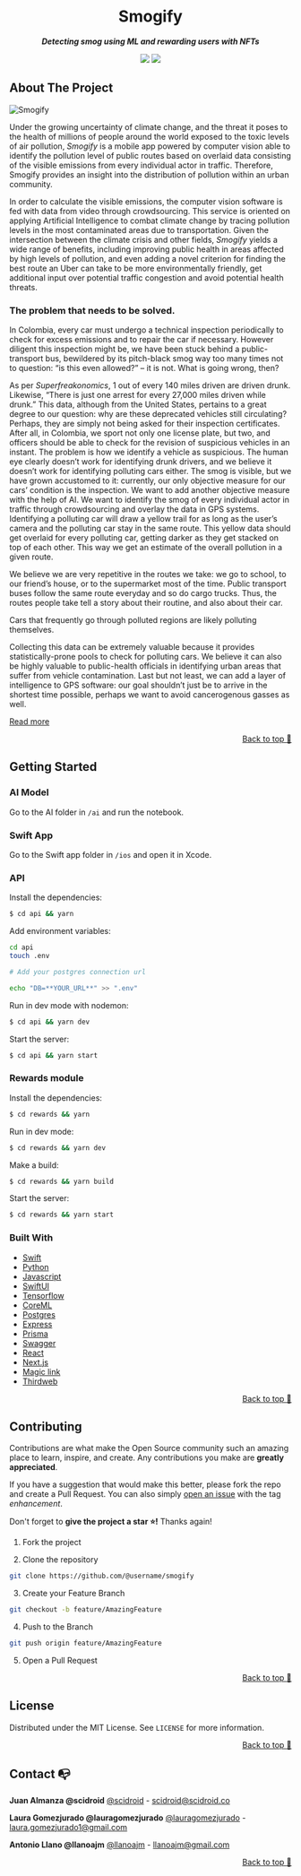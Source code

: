 <div align="center">

# Smogify

**_Detecting smog using ML and rewarding users with NFTs_**

</div>

<div align="center">

![](https://img.shields.io/badge/Contributions-Welcome-brightgreen.svg)
![](https://img.shields.io/badge/Maintained%3F-Yes-brightgreen.svg)

</div>

## About The Project

![Smogify](https://github.com/asofiorg/smogify/raw/main/assets/mockup.png)

Under the growing uncertainty of climate change, and the threat it poses to the health of
millions of people around the world exposed to the toxic levels of air pollution, _Smogify_ is a
mobile app powered by computer vision able to identify the pollution level of public routes
based on overlaid data consisting of the visible emissions from every individual actor in traffic.
Therefore, Smogify provides an insight into the distribution of pollution within an urban
community.

In order to calculate the visible emissions, the computer vision software is fed with data from video through crowdsourcing. This service is oriented on applying Artificial Intelligence to combat climate change by tracing pollution levels in the most contaminated areas due to transportation. Given the intersection between the climate crisis and other fields, _Smogify_ yields a wide range of benefits, including improving public health in areas affected by high levels of pollution, and even adding a novel criterion for finding the best route an Uber can take to be more environmentally friendly, get additional input over potential traffic congestion and avoid potential health threats.

### The problem that needs to be solved.

In Colombia, every car must undergo a technical inspection periodically to check for excess emissions and to repair the car if necessary. However diligent this inspection might be, we have been stuck behind a public-transport bus, bewildered by its pitch-black smog way too many times not to question: “is this even allowed?” – it is not. What is going wrong, then?

As per _Superfreakonomics_, 1 out of every 140 miles driven are driven drunk. Likewise, “There is just one arrest for every 27,000 miles driven while drunk.” This data, although from the United States, pertains to a great degree to our question: why are these deprecated vehicles still circulating? Perhaps, they are simply not being asked for their inspection certificates. After all, in Colombia, we sport not only one license plate, but two, and officers should be able to check for the revision of suspicious vehicles in an instant. The problem is how we identify a vehicle as suspicious. The human eye clearly doesn’t work for identifying drunk drivers, and we believe it doesn’t work for identifying polluting cars either. The smog is visible, but we have grown accustomed to it: currently, our only objective measure for our cars’ condition is the inspection. We want to add another objective measure with the help of AI. We want to identify the smog of every individual actor in traffic through crowdsourcing and overlay the data in GPS systems. Identifying a polluting car will draw a yellow trail for as long as the user’s camera and the polluting car stay in the same route. This yellow data should get overlaid for every polluting car, getting darker as they get stacked on top of each other. This way we get an estimate of the overall pollution in a given route.

We believe we are very repetitive in the routes we take: we go to school, to our friend’s house, or to the supermarket most of the time. Public transport buses follow the same route everyday and so do cargo trucks. Thus, the routes people take tell a story about their routine, and also about their car.

Cars that frequently go through polluted regions are likely polluting themselves.

Collecting this data can be extremely valuable because it provides statistically-prone pools to check for polluting cars. We believe it can also be highly valuable to public-health officials in identifying urban areas that suffer from vehicle contamination. Last but not least, we can add a layer of intelligence to GPS software: our goal shouldn’t just be to arrive in the shortest time possible, perhaps we want to avoid cancerogenous gasses as well.

[Read more](https://github.com/asofiorg/smogify/raw/main/assets/whitepaper.pdf)

<p align="right"><a href="#top">Back to top 🔼</a></p>

## Getting Started

### AI Model

Go to the AI folder in `/ai` and run the notebook.

### Swift App

Go to the Swift app folder in `/ios` and open it in Xcode.

### API

Install the dependencies:

```sh
$ cd api && yarn
```

Add environment variables:

```sh
cd api
touch .env

# Add your postgres connection url

echo "DB=**YOUR_URL**" >> ".env"
```

Run in dev mode with nodemon:

```sh
$ cd api && yarn dev
```

Start the server:

```sh
$ cd api && yarn start
```

### Rewards module

Install the dependencies:

```sh
$ cd rewards && yarn
```

Run in dev mode:

```sh
$ cd rewards && yarn dev
```

Make a build:

```sh
$ cd rewards && yarn build
```

Start the server:

```sh
$ cd rewards && yarn start
```

### Built With

- [Swift](https://swift.org/)
- [Python](https://www.python.org/)
- [Javascript](https://nodejs.org/)
- [SwiftUI](https://developer.apple.com/xcode/swiftui/)
- [Tensorflow](https://www.tensorflow.org/)
- [CoreML](https://developer.apple.com/documentation/coreml)
- [Postgres](https://www.postgresql.org/)
- [Express](https://expressjs.com/)
- [Prisma](https://www.prisma.io/)
- [Swagger](https://swagger.io/)
- [React](https://reactjs.org)
- [Next.js](https://nextjs.org)
- [Magic link](https://magic.link)
- [Thirdweb](https://thirdweb.com)

<p align="right"><a href="#top">Back to top 🔼</a></p>

## Contributing

Contributions are what make the Open Source community such an amazing place to learn, inspire, and create. Any contributions you make are **greatly appreciated**.

If you have a suggestion that would make this better, please fork the repo and create a Pull Request. You can also simply [open an issue](https://github.com/asofiorg/smogify/issues) with the tag _enhancement_.

Don't forget to **give the project a star ⭐!** Thanks again!

1. Fork the project

2. Clone the repository

```bash
git clone https://github.com/@username/smogify
```

3. Create your Feature Branch

```bash
git checkout -b feature/AmazingFeature
```

4. Push to the Branch

```bash
git push origin feature/AmazingFeature
```

5. Open a Pull Request

<p align="right"><a href="#top">Back to top 🔼</a></p>

## License

Distributed under the MIT License. See `LICENSE` for more information.

<p align="right"><a href="#top">Back to top 🔼</a></p>

## Contact 📭

**Juan Almanza @scidroid**
[@scidroid](https://scidroid.co/) - scidroid@scidroid.co

**Laura Gomezjurado @lauragomezjurado**
[@lauragomezjurado](https://github.com/lauragomezjurado) - laura.gomezjurado1@gmail.com

**Antonio Llano @llanoajm**
[@llanoajm](https://github.com/llanoajm) - llanoajm@gmail.com

<p align="right"><a href="#top">Back to top 🔼</a></p>

